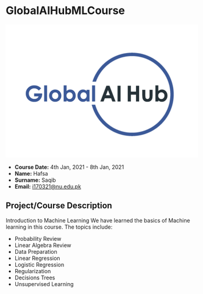 # GlobalAIHubMLCourse
![](Img/logo.png)

-  **Course Date:** 4th Jan, 2021 - 8th Jan, 2021
-  **Name:**  Hafsa
-  **Surname:** Saqib
-  **Email:** i170321@nu.edu.pk

## Project/Course Description
Introduction to Machine Learning 
We have learned the basics of Machine learning in this course. The topics include:
- Probability Review
- Linear Algebra Review
- Data Preparation
- Linear Regression
- Logistic Regression
- Regularization
- Decisions Trees
- Unsupervised Learning 
